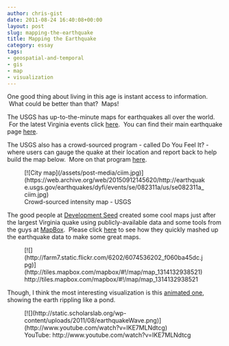 ```yaml
---
author: chris-gist
date: 2011-08-24 16:40:08+00:00
layout: post
slug: mapping-the-earthquake
title: Mapping the Earthquake
category: essay
tags:
- geospatial-and-temporal
- gis
- map
- visualization
---
```


One good thing about living in this age is instant access to information.  What could be better than that?  Maps!

The USGS has up-to-the-minute maps for earthquakes all over the world.  For the latest Virginia events click [here](http://earthquake.usgs.gov/earthquakes/recenteqsus/Maps/US2/37.39.-79.-77.php).  You can find their main earthquake page [here](http://earthquake.usgs.gov/earthquakes/).

The USGS also has a crowd-sourced program - called Do You Feel It? - where users can gauge the quake at their location and report back to help build the map below.  More on that program [here](http://earthquake.usgs.gov/earthquakes/dyfi/).

<figure>
  [![City map](/assets/post-media/ciim.jpg)](https://web.archive.org/web/20150912145620/http://earthquake.usgs.gov/earthquakes/dyfi/events/se/082311a/us/se082311a_ciim.jpg)
  <figcaption>
 Crowd-sourced intensity map - USGS
</figcaption>

</figure>

The good people at [Development Seed](http://developmentseed.org/) created some cool maps just after the largest Virginia quake using publicly-available data and some tools from the guys at [MapBox](http://mapbox.com/).  Please click [here](http://developmentseed.org/blog/2011/aug/23/map-todays-east-cost-earthquake-available-mapbox) to see how they quickly mashed up the earthquake data to make some great maps.

<figure>
  [![](http://farm7.static.flickr.com/6202/6074536202_f060ba45dc.jpg)](http://tiles.mapbox.com/mapbox/#!/map/map_1314132938521)
  <figcaption>
 http://tiles.mapbox.com/mapbox/#!/map/map_1314132938521
</figcaption>

</figure>



Though, I think the most interesting visualization is this [animated one](http://youtu.be/IKE7MLNdtcg), showing the earth rippling like a pond.



<figure>
  [![](http://static.scholarslab.org/wp-content/uploads/2011/08/earthquakeWave.png)](http://www.youtube.com/watch?v=IKE7MLNdtcg)
  <figcaption>
 YouTube: http://www.youtube.com/watch?v=IKE7MLNdtcg
</figcaption>

</figure>
